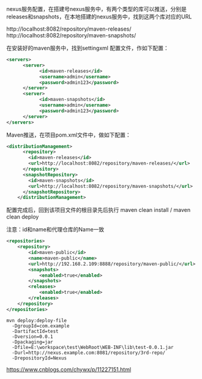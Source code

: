 nexus服务配置，在搭建号nexus服务中，有两个类型的库可以推送，分别是releases和snapshots，在本地搭建的nexus服务中，找到这两个库对应的URL

 http://localhost:8082/repository/maven-releases/
 http://localhost:8082/repository/maven-snapshots/

在安装好的maven服务中，找到settingxml 配置文件，作如下配置：

```xml
<servers>
      <server>
            <id>maven-releases</id>
            <username>admin</username>
            <password>admin123</password>
      </server>
      <server>
            <id>maven-snapshots</id>
            <username>admin</username>
            <password>admin123</password>
      </server>
</servers>
```

Maven推送，在项目pom.xml文件中，做如下配置：

```xml
<distributionManagement>
      <repository>
        <id>maven-releases</id>
        <url>http://localhost:8082/repository/maven-releases/</url>
      </repository>
      <snapshotRepository>
        <id>maven-snapshots</id>
        <url>http://localhost:8082/repository/maven-snapshots/</url>
      </snapshotRepository>
    </distributionManagement>
```

配置完成后，回到该项目文件的根目录先后执行 maven clean install / maven clean deploy

注意：id和name和代理仓库的Name一致

```xml
<repositories>
	<repository>
		<id>maven-public</id>
		<name>maven-public</name>
		<url>http://192.168.2.109:8888/repository/maven-public/</url>
		<snapshots>
			<enabled>true</enabled>
		</snapshots>
		<releases>
			<enabled>true</enabled>
		</releases>
	</repository>
</repositories>
```



```properties
mvn deploy:deploy-file 
  -DgroupId=com.example
  -DartifactId=test
  -Dversion=0.0.1
  -Dpackaging=jar
  -Dfile=E:\workspace\test\WebRoot\WEB-INF\lib\test-0.0.1.jar
  -Durl=http://nexus.example.com:8081/repository/3rd-repo/
  -DrepositoryId=Nexus
```





https://www.cnblogs.com/chywx/p/11227151.html